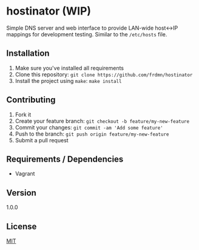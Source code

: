 # hostinator (WIP)

Simple DNS server and web interface to provide LAN-wide host<->IP mappings for development testing. Similar to the `/etc/hosts` file.

## Installation

1. Make sure you've installed all requirements
2. Clone this repository:
  `git clone https://github.com/frdmn/hostinator`
3. Install the project using `make`:
  `make install`

## Contributing

1. Fork it
2. Create your feature branch: `git checkout -b feature/my-new-feature`
3. Commit your changes: `git commit -am 'Add some feature'`
4. Push to the branch: `git push origin feature/my-new-feature`
5. Submit a pull request

## Requirements / Dependencies

* Vagrant

## Version

1.0.0

## License

[MIT](LICENSE)
